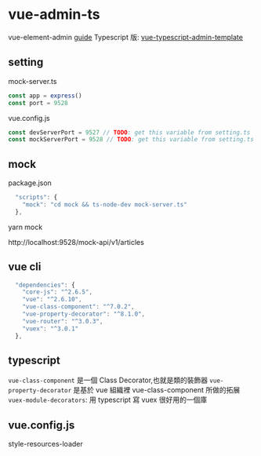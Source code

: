 # vue-admin-ts

vue-element-admin [guide](https://panjiachen.github.io/vue-element-admin-site/zh/guide/)
Typescript 版: [vue-typescript-admin-template](https://github.com/Armour/vue-typescript-admin-template)

## setting

mock-server.ts

```js
const app = express()
const port = 9528
```

vue.config.js

```js
const devServerPort = 9527 // TODO: get this variable from setting.ts
const mockServerPort = 9528 // TODO: get this variable from setting.ts
```

## mock

package.json

```js
  "scripts": {
    "mock": "cd mock && ts-node-dev mock-server.ts"
  },
```

yarn mock

http://localhost:9528/mock-api/v1/articles

## vue cli

```js
  "dependencies": {
    "core-js": "^2.6.5",
    "vue": "^2.6.10",
    "vue-class-component": "^7.0.2",
    "vue-property-decorator": "^8.1.0",
    "vue-router": "^3.0.3",
    "vuex": "^3.0.1"
  },
```

## typescript

`vue-class-component` 是一個 Class Decorator,也就是類的裝飾器
`vue-property-decorator` 是基於 vue 組織裡 vue-class-component 所做的拓展
`vuex-module-decorators`: 用 typescript 寫 vuex 很好用的一個庫

## vue.config.js

style-resources-loader
